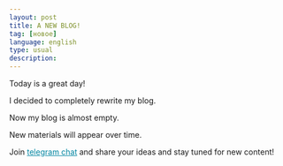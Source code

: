 ```yaml
---
layout: post
title: A NEW BLOG!
tag: [новое]
language: english
type: usual
description: 
---
```


Today is a great day!

I decided to completely rewrite my blog.

Now my blog is almost empty.

New materials will appear over time.

Join <a href="https://t.me/freeit256" style="color: #0085A1;">telegram chat</a> and share your ideas
and stay tuned for new content!

